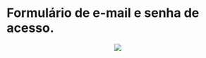 # Formulário de e-mail e senha de acesso.
<div align="center">
<img src="https://user-images.githubusercontent.com/81385265/146426960-69af5e40-b31e-4084-b6bc-e2c08731d46e.png" />
</div>

